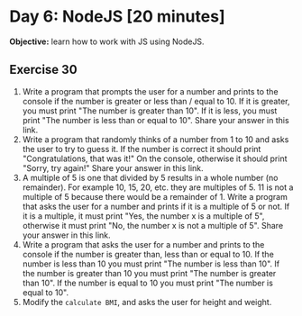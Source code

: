 # Day 6: NodeJS [20 minutes]


**Objective:** learn how to work with JS using NodeJS.

## Exercise 30

1. Write a program that prompts the user for a number and prints to the console if the number is greater or less than / equal to 10. If it is greater, you must print "The number is greater than 10". If it is less, you must print "The number is less than or equal to 10". Share your answer in this link.
2. Write a program that randomly thinks of a number from 1 to 10 and asks the user to try to guess it. If the number is correct it should print "Congratulations, that was it!" On the console, otherwise it should print "Sorry, try again!" Share your answer in this link.
3. A multiple of 5 is one that divided by 5 results in a whole number (no remainder). For example 10, 15, 20, etc. they are multiples of 5. 11 is not a multiple of 5 because there would be a remainder of 1.
Write a program that asks the user for a number and prints if it is a multiple of 5 or not. If it is a multiple, it must print "Yes, the number x is a multiple of 5", otherwise it must print "No, the number x is not a multiple of 5". Share your answer in this link.
4. Write a program that asks the user for a number and prints to the console if the number is greater than, less than or equal to 10. If the number is less than 10 you must print "The number is less than 10". If the number is greater than 10 you must print "The number is greater than 10". If the number is equal to 10 you must print "The number is equal to 10".
5. Modify  the `calculate BMI`, and asks the user for height and weight.
